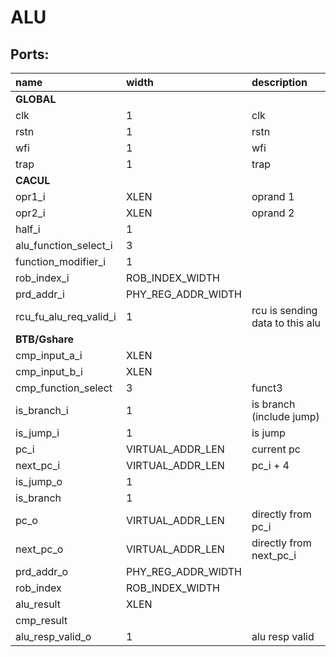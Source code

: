 # ALU

## Ports:
 name         |     width      |             description                |
| :----------------- | :------------- | :------------------------------------- |
| **GLOBAL**|
| clk | 1 | clk| 
|rstn | 1 | rstn|
|wfi| 1 | wfi |
| trap| 1 | trap|
| **CACUL** | 
| opr1_i | XLEN | oprand 1|
| opr2_i | XLEN | oprand 2|
| half_i | 1 | |
| alu_function_select_i   | 3 |  |
| function_modifier_i | 1 |  |  
| rob_index_i | ROB_INDEX_WIDTH | 
| prd_addr_i |  PHY_REG_ADDR_WIDTH | 
| rcu_fu_alu_req_valid_i | 1 | rcu is sending data to this alu | 
 **BTB/Gshare**|
| cmp_input_a_i | XLEN | |
|cmp_input_b_i | XLEN | |
| cmp_function_select   | 3 | funct3 |
| is_branch_i | 1 | is branch (include jump) |
| is_jump_i | 1   |  is jump|
| pc_i |   VIRTUAL_ADDR_LEN | current pc|
| next_pc_i | VIRTUAL_ADDR_LEN | pc_i + 4 | 
| is_jump_o | 1 | 
| is_branch | 1 | 
| pc_o | VIRTUAL_ADDR_LEN | directly from pc_i |
| next_pc_o |  VIRTUAL_ADDR_LEN | directly from next_pc_i |
| prd_addr_o | PHY_REG_ADDR_WIDTH | 
| rob_index | ROB_INDEX_WIDTH | 
| alu_result | XLEN | 
| cmp_result | | | 
| alu_resp_valid_o | 1 | alu resp valid